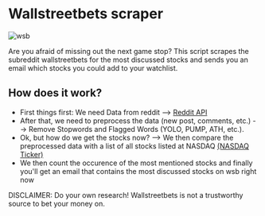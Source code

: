 # Wallstreetbets scraper

![wsb](https://external-content.duckduckgo.com/iu/?u=https%3A%2F%2Fih0.redbubble.net%2Fimage.379601684.6062%2Fraf%2C360x360%2C075%2Ct%2Cfafafa%3Aca443f4786.jpg&f=1&nofb=1)

Are you afraid of missing out the next game stop?
This script scrapes the subreddit wallstreetbets for the most discussed stocks and
sends you an email which stocks you could add to your watchlist.

## How does it work?
- First things first: We need Data from reddit --> [Reddit API](https://www.reddit.com/dev/api/)
- After that, we need to preprocess the data (new post, comments, etc.) --> Remove Stopwords and Flagged Words (YOLO, PUMP, ATH, etc.).
- Ok, but how do we get the stocks now? --> We then compare the preprocessed data with a list of all stocks listed at NASDAQ [(NASDAQ Ticker)](https://github.com/DanielGuo1/wallstreetbets_scraper/blob/main/res/nasdaq.txt)
- We then count the occurence of the most mentioned stocks and finally you'll get an email that contains the most discussed stocks on wsb right now 

DISCLAIMER: Do your own research! Wallstreetbets is not a trustworthy source to bet your money on.
